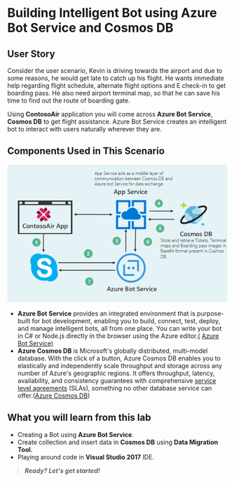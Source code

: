 # Building Intelligent Bot using Azure Bot Service and Cosmos DB

## User Story

Consider the user scenario, Kevin is driving towards the airport and due to some reasons, he would get late to catch up his flight. He wants immediate help regarding flight schedule, alternate flight options and E check-in to get boarding pass. He also need airport terminal map, so that he can save his time to find out the route of boarding gate. 

Using **ContosoAir** application you will come across **Azure Bot Service**, **Cosmos DB** to get flight assistance. Azure Bot Service creates an intelligent bot to interact with users naturally wherever they are.

## Components Used in This Scenario

 ![](img/architecturediagram.png)

- **Azure Bot Service** provides an integrated environment that is purpose-built for bot development, enabling you to build, connect, test, deploy, and manage intelligent bots, all from one place. You can write your bot in C# or Node.js directly in the browser using the Azure editor.[(](https://docs.microsoft.com/en-us/bot-framework/azure-bot-service-quickstart) [Azure Bot Service)](https://docs.microsoft.com/en-us/bot-framework/azure-bot-service-quickstart)
- **Azure Cosmos DB** is Microsoft's globally distributed, multi-model database. With the click of a button, Azure Cosmos DB enables you to elastically and independently scale throughput and storage across any number of Azure's geographic regions. It offers throughput, latency, availability, and consistency guarantees with comprehensive  [service level agreements](https://aka.ms/acdbsla) (SLAs), something no other database service can offer.([Azure Cosmos DB](https://docs.microsoft.com/en-us/azure/cosmos-db/))

## What you will learn from this lab

- Creating a Bot using **Azure Bot Service**.
- Create collection and insert data in **Cosmos DB** using **Data Migration Tool.**
- Playing around code in **Visual Studio 2017** IDE.

>_**Ready? Let's get started!**_